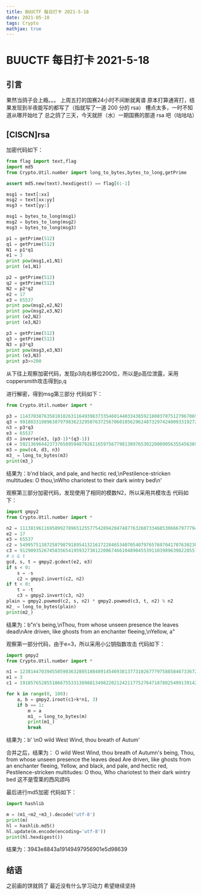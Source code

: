 ```yaml
---
title: BUUCTF 每日打卡 2021-5-18
date: 2021-05-18
tags: Crypto
mathjax: true
---
```


# BUUCTF 每日打卡 2021-5-18

## 引言

果然当鸽子会上瘾。。。
上周五打的国赛24小时不间断就离谱
原本打算通宵打，结果发现到半夜能写的都写了（指就写了一道 200 分的 rsa）
槽点太多，一时不知道从哪开始吐了
总之鸽了三天，今天就肝（水）一期国赛的那道 rsa 吧（咕咕咕）



## [CISCN]rsa

加密代码如下：

```python
from flag import text,flag
import md5
from Crypto.Util.number import long_to_bytes,bytes_to_long,getPrime

assert md5.new(text).hexdigest() == flag[6:-1]

msg1 = text[:xx]
msg2 = text[xx:yy]
msg3 = text[yy:]

msg1 = bytes_to_long(msg1)
msg2 = bytes_to_long(msg2)
msg3 = bytes_to_long(msg3)

p1 = getPrime(512)
q1 = getPrime(512)
N1 = p1*q1
e1 = 3
print pow(msg1,e1,N1)
print (e1,N1)

p2 = getPrime(512)
q2 = getPrime(512)
N2 = p2*q2
e2 = 17
e3 = 65537
print pow(msg2,e2,N2)
print pow(msg2,e3,N2)
print (e2,N2)
print (e3,N2)

p3 = getPrime(512)
q3 = getPrime(512)
N3 = p3*q3
print pow(msg3,e3,N3)
print (e3,N3)
print p3>>200
```
从下往上观察加密代码，发现p3向右移位200位，所以是p高位泄露，采用coppersmith攻击得到p,q

进行解密，得到msg第三部分
代码如下：

```python
from Crypto.Util.number import *

p3 = 11437038763581010263116493983733546014403343859218003707512796706928880848035239990740428334091106443982769386517753703890002478698418549777553268906496423
q3 = 9918033198963879798362329507637256706010562962487329742400933192721549307087332482107381554368538995776396557446746866861247191248938339640876368268930589
n3 = p3*q3
e3 = 65537
d3 = inverse(e3, (p3-1)*(q3-1))
c4 = 59213696442373765895948702611659756779813897653022080905635545636905434038306468935283962686059037461940227618715695875589055593696352594630107082714757036815875497138523738695066811985036315624927897081153190329636864005133757096991035607918106529151451834369442313673849563635248465014289409374291381429646
m3 = pow(c4, d3, n3)
m3_ = long_to_bytes(m3)
print(m3_)
```

结果为：b'nd black, and pale, and hectic red,\nPestilence-stricken multitudes: O thou,\nWho chariotest to their dark wintry bed\n'

观察第三部分加密代码，发现使用了相同的模数N2，所以采用共模攻击
代码如下：

```python
import gmpy2
from Crypto.Util.number import *

n2 = 111381961169589927896512557754289420474877632607334685306667977794938824018345795836303161492076539375959731633270626091498843936401996648820451019811592594528673182109109991384472979198906744569181673282663323892346854520052840694924830064546269187849702880332522636682366270177489467478933966884097824069977
e2 = 17
e3 = 65537
c2 = 54995751387258798791895413216172284653407054079765769704170763023830130981480272943338445245689293729308200574217959018462512790523622252479258419498858307898118907076773470253533344877959508766285730509067829684427375759345623701605997067135659404296663877453758701010726561824951602615501078818914410959610
c3 = 91290935267458356541959327381220067466104890455391103989639822855753797805354139741959957951983943146108552762756444475545250343766798220348240377590112854890482375744876016191773471853704014735936608436210153669829454288199838827646402742554134017280213707222338496271289894681312606239512924842845268366950
# s & t
gcd, s, t = gmpy2.gcdext(e2, e3)
if s < 0:
    s = -s
    c2 = gmpy2.invert(c2, n2)
if t < 0:
    t = -t
    c3 = gmpy2.invert(c3, n2)
plain = gmpy2.powmod(c2, s, n2) * gmpy2.powmod(c3, t, n2) % n2
m2_ = long_to_bytes(plain)
print(m2_)
```

结果为：b"n's being,\nThou, from whose unseen presence the leaves dead\nAre driven, like ghosts from an enchanter fleeing,\nYellow, a"

观察第一部分代码，由于e=3，所以采用小公钥指数攻击
代码如下：

```python
import gmpy2
from Crypto.Util.number import *

n1 = 123814470394550598363280518848914546938137731026777975885846733672494493975703069760053867471836249473290828799962586855892685902902050630018312939010564945676699712246249820341712155938398068732866646422826619477180434858148938235662092482058999079105450136181685141895955574548671667320167741641072330259009
e1 = 3
c1 = 19105765285510667553313898813498220212421177527647187802549913914263968945493144633390670605116251064550364704789358830072133349108808799075021540479815182657667763617178044110939458834654922540704196330451979349353031578518479199454480458137984734402248011464467312753683234543319955893

for k in range(0, 100):
    a, b = gmpy2.iroot(c1+k*n1, 3)
    if b == 1:
        m = a
        m1_ = long_to_bytes(m)
        print(m1_)
        break
```

结果为：b' \nO wild West Wind, thou breath of Autum'

合并之后，结果为：
O wild West Wind, thou breath of Autumn's being,
Thou, from whose unseen presence the leaves dead
Are driven, like ghosts from an enchanter fleeing,
Yellow, and black, and pale, and hectic red,
Pestilence-stricken multitudes: O thou,
Who chariotest to their dark wintry bed
这不是雪莱的西风颂吗

最后进行md5加密
代码如下：

```python
import hashlib

m = (m1_+m2_+m3_).decode('utf-8')
print(m)
hl = hashlib.md5()
hl.update(m.encode(encoding='utf-8'))
print(hl.hexdigest())
```

结果为：3943e8843a19149497956901e5d98639



## 结语

之前画的饼就鸽了
最近没有什么学习动力
希望继续坚持